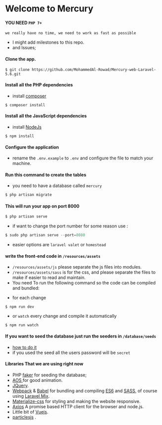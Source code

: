 # Welcome to Mercury
#### YOU NEED `PHP 7+`
`we really have no time, we need to work as fast as possible`
* I might add milestones to this repo.
* and Issues;
#### Clone the app.
```git 
$ git clone https://github.com/MohammedAl-Rowad/Mercury-web-Laravel-5.6.git
```
#### Install all the PHP dependencies
* install [composer](https://getcomposer.org/download/)
``` composer
$ composer install
```
#### Install all the JavaScript dependencies 
* install [NodeJs](https://nodejs.org/en/download/) 
``` npm
$ npm install
```
#### Configure the application
 - rename the `.env.example` to `.env` and configure the file to match your machine.
#### Run this command to create the tables
* you need to have a database called `mercury`
```php 
$ php artisan migrate
```
#### This will run your app on port 8000
```php
$ php artisan serve
```
- if want to change the port number for some reason use : 
```php
$ sudo php artisan serve --port=8080
```
- easier options are  `laravel valet` or `homestead`
 
#### write the front-end code in `/resources/assets`
- `/resources/assets/js` please separate the js files into modules.
- `/resources/assets/sass` is for the css, and please separate the files to make if easier to read and maintain.
- You need To run the following command so the code can be compiled and bundled:
* for each change
```npm
$ npm run dev
```
* or `watch` every change and compile it automatically
```
$ npm run watch
```
#### If you want to seed the database just run the seeders in `/database/seeds`
* [how to do it](https://laravel.com/docs/5.6/seeding) 
* if you used the seed all the users password will be `secret`
#### Libraries That we are using right now
- PHP [faker](https://github.com/fzaninotto/Faker) for seeding the database;
- [AOS ](https://michalsnik.github.io/aos/) for good animation.
- [JQuery](https://jquery.com/).
- [Webpack](https://webpack.js.org/) & [Babel](https://babeljs.io/) for bundling and compiling [ES6](http://es6-features.org/#Constants) and [SASS](https://sass-lang.com/), of course using [Laravel Mix](https://laravel.com/docs/5.7/mix).
- [Materialize-css](https://materializecss.com/) for styling and making the website responsive.
- [Axios](https://github.com/axios/axios) A promise based HTTP client for the browser and node.js.
- Little bit of [Vuejs](https://vuejs.org/).
- [particlesjs](https://vincentgarreau.com/particles.js/) .
